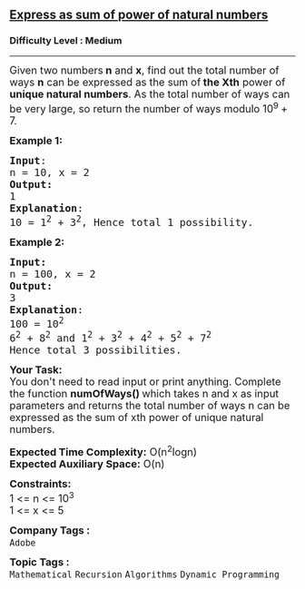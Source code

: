 <h2><a href="https://practice.geeksforgeeks.org/problems/express-as-sum-of-power-of-natural-numbers5647/0">Express as sum of power of natural numbers</a></h2><h3>Difficulty Level : Medium</h3><hr><div class="problems_problem_content__Xm_eO"><p><span style="font-size: 18px;">Given two numbers<strong>&nbsp;n</strong>&nbsp;and <strong>x</strong>, find out the total number of ways <strong>n</strong> can be expressed as the sum of<strong> the Xth</strong>&nbsp;power of <strong>unique natural numbers</strong>. As the total number of ways can be very large, so return the number of ways modulo 10<sup>9 </sup>+ 7.&nbsp;</span></p>
<p><span style="font-size: 18px;"><strong>Example 1:</strong></span></p>
<pre><span style="font-size: 18px;"><strong>Input</strong>: <br>n = 10, x = 2
<strong>Output:</strong>&nbsp;<br>1&nbsp;
<strong>Explanation</strong>: <br></span><span style="font-size: 18px;">10 = 1<sup>2</sup> + 3<sup>2</sup>, Hence total 1 possibility.</span> 
</pre>
<p><span style="font-size: 18px;"><strong>Example 2:</strong></span></p>
<pre><span style="font-size: 18px;"><strong>Input: <br></strong>n = 100, x = 2
<strong>Output:&nbsp;<br></strong>3
<strong>Explanation</strong>: <br>100 = 10<sup>2</sup> 
6<sup>2</sup> + 8<sup>2</sup> and 1<sup>2</sup> + 3<sup>2</sup> + 4<sup>2</sup> + 5<sup>2</sup> + 7<sup>2</sup> 
Hence total 3 possibilities.</span> 
</pre>
<p><span style="font-size: 18px;"><strong>Your Task:&nbsp;&nbsp;</strong><br>You don't need to read input or print anything. Complete the function <strong>numOfWays()&nbsp;</strong>which takes n and x as input parameters and returns the total number of ways n can be expressed as the sum of xth power of unique natural numbers.<br></span></p>
<p><span style="font-size: 18px;"><strong>Expected Time Complexity:</strong> O(n<sup>2</sup>logn)<br><strong>Expected Auxiliary Space:</strong> O(n)<br></span></p>
<p><span style="font-size: 18px;"><strong>Constraints:</strong><br>1 &lt;= n&nbsp;&lt;= 10<sup>3</sup><br>1 &lt;= x&nbsp;&lt;= 5</span></p></div><p><span style=font-size:18px><strong>Company Tags : </strong><br><code>Adobe</code>&nbsp;<br><p><span style=font-size:18px><strong>Topic Tags : </strong><br><code>Mathematical</code>&nbsp;<code>Recursion</code>&nbsp;<code>Algorithms</code>&nbsp;<code>Dynamic Programming</code>&nbsp;